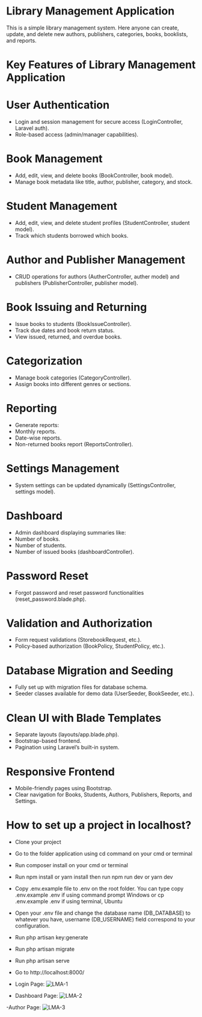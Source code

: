 # Library Management Application 
This is a simple library management system. Here anyone can create, update, and delete new authors, publishers, categories, books, booklists, and reports.
# Key Features of Library Management Application 

# User Authentication
- Login and session management for secure access (LoginController, Laravel auth).
- Role-based access (admin/manager capabilities).
# Book Management
- Add, edit, view, and delete books (BookController, book model).
- Manage book metadata like title, author, publisher, category, and stock.
# Student Management
- Add, edit, view, and delete student profiles (StudentController, student model).
- Track which students borrowed which books.
# Author and Publisher Management
- CRUD operations for authors (AutherController, auther model) and publishers (PublisherController, publisher model).
# Book Issuing and Returning
- Issue books to students (BookIssueController).
- Track due dates and book return status.
- View issued, returned, and overdue books.
# Categorization
- Manage book categories (CategoryController).
- Assign books into different genres or sections.
# Reporting
- Generate reports:
- Monthly reports.
- Date-wise reports.
- Non-returned books report (ReportsController).
# Settings Management
- System settings can be updated dynamically (SettingsController, settings model).
# Dashboard
- Admin dashboard displaying summaries like:
- Number of books.
- Number of students.
- Number of issued books (dashboardController).
# Password Reset
- Forgot password and reset password functionalities (reset_password.blade.php).
# Validation and Authorization
- Form request validations (StorebookRequest, etc.).
- Policy-based authorization (BookPolicy, StudentPolicy, etc.).
# Database Migration and Seeding
- Fully set up with migration files for database schema.
- Seeder classes available for demo data (UserSeeder, BookSeeder, etc.).
# Clean UI with Blade Templates
- Separate layouts (layouts/app.blade.php).
- Bootstrap-based frontend.
- Pagination using Laravel’s built-in system.
# Responsive Frontend
- Mobile-friendly pages using Bootstrap.
- Clear navigation for Books, Students, Authors, Publishers, Reports, and Settings.

# How to set up a project in localhost?
- Clone your project
- Go to the folder application using cd command on your cmd or terminal
- Run composer install on your cmd or terminal
- Run npm install or yarn install then run npm run dev or yarn dev
- Copy .env.example file to .env on the root folder. You can type copy .env.example .env if using command prompt Windows or cp .env.example .env if using terminal, Ubuntu
- Open your .env file and change the database name (DB_DATABASE) to whatever you have, username (DB_USERNAME)  field correspond to your configuration.
- Run php artisan key:generate
- Run php artisan migrate
- Run php artisan serve
- Go to http://localhost:8000/
- Login Page:
  ![LMA-1](https://github.com/user-attachments/assets/a8ab0776-38c3-4ae5-ae87-3aa9785089d7)

- Dashboard Page:
  ![LMA-2](https://github.com/user-attachments/assets/859e584d-bbc8-4672-a3d4-b47670d112c1)

-Author Page:
 ![LMA-3](https://github.com/user-attachments/assets/add292b4-db66-49d6-8f2d-33167e3444e3)
